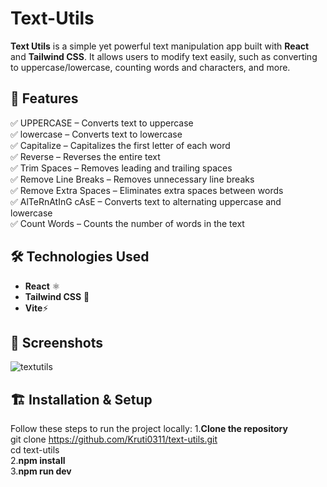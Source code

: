 # Text-Utils<br/>

**Text Utils** is a simple yet powerful text manipulation app built with **React** and **Tailwind CSS**. It allows users to modify text easily, such as converting to uppercase/lowercase, counting words and characters, and more.<br/>

## 🚀 Features
✅ UPPERCASE – Converts text to uppercase<br/>
✅ lowercase – Converts text to lowercase<br/>
✅ Capitalize – Capitalizes the first letter of each word<br/>
✅ Reverse – Reverses the entire text<br/>
✅ Trim Spaces – Removes leading and trailing spaces<br/>
✅ Remove Line Breaks – Removes unnecessary line breaks<br/>
✅ Remove Extra Spaces – Eliminates extra spaces between words<br/>
✅ AlTeRnAtInG cAsE – Converts text to alternating uppercase and lowercase<br/>
✅ Count Words – Counts the number of words in the text <br/>

## 🛠️ Technologies Used
- **React** ⚛️  
- **Tailwind CSS** 🎨  
- **Vite**⚡  

## 📸 Screenshots
![textutils](https://github.com/user-attachments/assets/227adb57-9443-4bf7-bfb5-4bf41596eb2c)

## 🏗️ Installation & Setup
Follow these steps to run the project locally:
1.**Clone the repository**  
   git clone https://github.com/Kruti0311/text-utils.git<br/>
   cd text-utils<br/>
2.**npm install**<br/>
3.**npm run dev**
